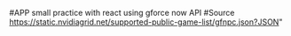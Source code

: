 

 #APP
     small practice with react using gforce now API
 #Source
    https://static.nvidiagrid.net/supported-public-game-list/gfnpc.json?JSON"

